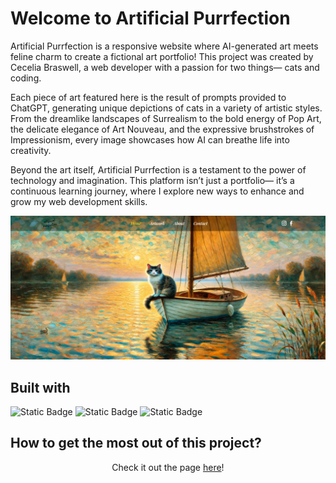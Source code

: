 # Welcome to Artificial Purrfection

Artificial Purrfection is a responsive website where AI-generated art meets feline charm to create a fictional art portfolio! This project was created by Cecelia Braswell, a web developer with a passion for two things— cats and coding.

Each piece of art featured here is the result of prompts provided to ChatGPT, generating unique depictions of cats in a variety of artistic styles. From the dreamlike landscapes of Surrealism to the bold energy of Pop Art, the delicate elegance of Art Nouveau, and the expressive brushstrokes of Impressionism, every image showcases how AI can breathe life into creativity.

Beyond the art itself, Artificial Purrfection is a testament to the power of technology and imagination. This platform isn’t just a portfolio— it’s a continuous learning journey, where I explore new ways to enhance and grow my web development skills.

![Screen shot of Artificial Purrfection.](./images/Artificial-Purrfection.png)

## Built with

![Static Badge](https://img.shields.io/badge/HTML-%23FF5733)
![Static Badge](https://img.shields.io/badge/CSS-%23663399)
![Static Badge](https://img.shields.io/badge/JavaScript-%23F7DF1E)

## How to get the most out of this project?

<div align="center">
    Check it out the page <a href="https://ceceliabraswell.github.io/artificial-purrfection/">here</a>!
</div>
